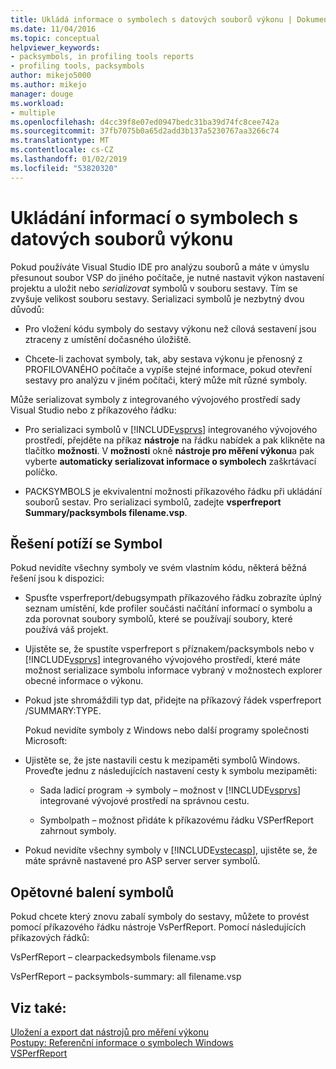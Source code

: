 ```yaml
---
title: Ukládá informace o symbolech s datových souborů výkonu | Dokumentace Microsoftu
ms.date: 11/04/2016
ms.topic: conceptual
helpviewer_keywords:
- packsymbols, in profiling tools reports
- profiling tools, packsymbols
author: mikejo5000
ms.author: mikejo
manager: douge
ms.workload:
- multiple
ms.openlocfilehash: d4cc39f8e07ed0947bedc31ba39d74fc8cee742a
ms.sourcegitcommit: 37fb7075b0a65d2add3b137a5230767aa3266c74
ms.translationtype: MT
ms.contentlocale: cs-CZ
ms.lasthandoff: 01/02/2019
ms.locfileid: "53820320"
---
```

# <a name="saving-symbol-information-with-performance-data-files"></a>Ukládání informací o symbolech s datových souborů výkonu

Pokud používáte Visual Studio IDE pro analýzu souborů a máte v úmyslu přesunout soubor VSP do jiného počítače, je nutné nastavit výkon nastavení projektu a uložit nebo *serializovat* symbolů v souboru sestavy. Tím se zvyšuje velikost souboru sestavy. Serializaci symbolů je nezbytný dvou důvodů:

- Pro vložení kódu symboly do sestavy výkonu než cílová sestavení jsou ztraceny z umístění dočasného úložiště.

- Chcete-li zachovat symboly, tak, aby sestava výkonu je přenosný z PROFILOVANÉHO počítače a vypíše stejné informace, pokud otevření sestavy pro analýzu v jiném počítači, který může mít různé symboly.

Může serializovat symboly z integrovaného vývojového prostředí sady Visual Studio nebo z příkazového řádku:

- Pro serializaci symbolů v [!INCLUDE[vsprvs](../code-quality/includes/vsprvs_md.md)] integrovaného vývojového prostředí, přejděte na příkaz **nástroje** na řádku nabídek a pak klikněte na tlačítko **možnosti**. V **možnosti** okně **nástroje pro měření výkonu**a pak vyberte **automaticky serializovat informace o symbolech** zaškrtávací políčko.

- PACKSYMBOLS je ekvivalentní možnosti příkazového řádku při ukládání souborů sestav. Pro serializaci symbolů, zadejte **vsperfreport Summary/packsymbols filename.vsp**.

## <a name="troubleshooting-symbol-problems"></a>Řešení potíží se Symbol

Pokud nevidíte všechny symboly ve svém vlastním kódu, některá běžná řešení jsou k dispozici:

- Spusťte vsperfreport/debugsympath příkazového řádku zobrazíte úplný seznam umístění, kde profiler součásti načítání informací o symbolu a zda porovnat soubory symbolů, které se používají soubory, které používá váš projekt.

- Ujistěte se, že spustíte vsperfreport s příznakem/packsymbols nebo v [!INCLUDE[vsprvs](../code-quality/includes/vsprvs_md.md)] integrovaného vývojového prostředí, které máte možnost serializace symbolu informace vybraný v možnostech explorer obecné informace o výkonu.

- Pokud jste shromáždili typ dat, přidejte na příkazový řádek vsperfreport /SUMMARY:TYPE.

  Pokud nevidíte symboly z Windows nebo další programy společnosti Microsoft:

- Ujistěte se, že jste nastavili cestu k mezipaměti symbolů Windows. Proveďte jednu z následujících nastavení cesty k symbolu mezipaměti:

  - Sada ladicí program -> symboly – možnost v [!INCLUDE[vsprvs](../code-quality/includes/vsprvs_md.md)] integrované vývojové prostředí na správnou cestu.

  - Symbolpath – možnost přidáte k příkazovému řádku VSPerfReport zahrnout symboly.

- Pokud nevidíte všechny symboly v [!INCLUDE[vstecasp](../code-quality/includes/vstecasp_md.md)], ujistěte se, že máte správně nastavené pro ASP server server symbolů.

## <a name="repacking-symbols"></a>Opětovné balení symbolů

Pokud chcete který znovu zabalí symboly do sestavy, můžete to provést pomocí příkazového řádku nástroje VsPerfReport. Pomocí následujících příkazových řádků:

VsPerfReport – clearpackedsymbols filename.vsp

VsPerfReport – packsymbols-summary: all filename.vsp

## <a name="see-also"></a>Viz také:

[Uložení a export dat nástrojů pro měření výkonu](../profiling/saving-and-exporting-performance-tools-data.md)  
[Postupy: Referenční informace o symbolech Windows](../profiling/how-to-reference-windows-symbol-information.md)  
[VSPerfReport](../profiling/vsperfreport.md)